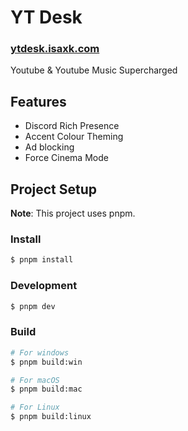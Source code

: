# YT Desk

### [ytdesk.isaxk.com](https://ytdesk.isaxk.com)

Youtube & Youtube Music Supercharged

## Features

- Discord Rich Presence
- Accent Colour Theming
- Ad blocking
- Force Cinema Mode

## Project Setup

**Note**: This project uses pnpm.

### Install

```bash
$ pnpm install
```

### Development

```bash
$ pnpm dev
```

### Build

```bash
# For windows
$ pnpm build:win

# For macOS
$ pnpm build:mac

# For Linux
$ pnpm build:linux
```
